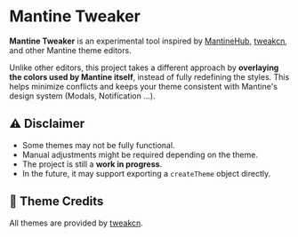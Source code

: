 # Mantine Tweaker

**Mantine Tweaker** is an experimental tool inspired by [MantineHub](https://mantinehub.com/), [tweakcn](https://tweakcn.com/), and other Mantine theme editors.

Unlike other editors, this project takes a different approach by **overlaying the colors used by Mantine itself**, instead of fully redefining the styles. This helps minimize conflicts and keeps your theme consistent with Mantine's design system (Modals, Notification ...).

## ⚠️ Disclaimer

- Some themes may not be fully functional.
- Manual adjustments might be required depending on the theme.
- The project is still a **work in progress**.
- In the future, it may support exporting a `createTheme` object directly.

## 🎨 Theme Credits

All themes are provided by [tweakcn](https://tweakcn.com/).

